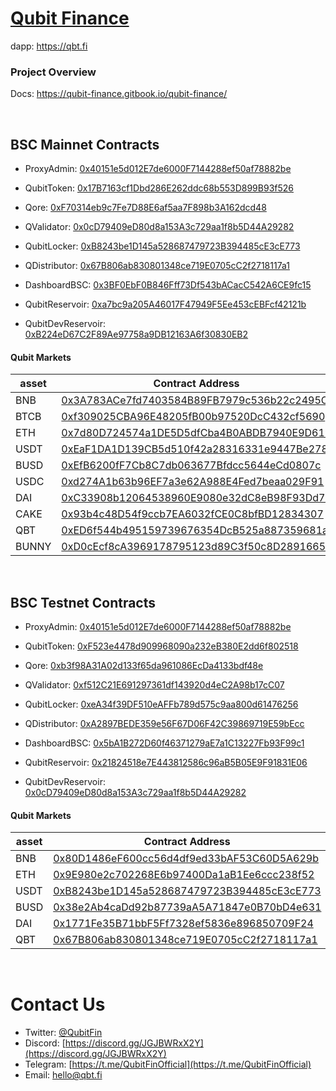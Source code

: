 # [Qubit Finance](https://qbt.fi)
dapp: https://qbt.fi

### Project Overview
Docs: https://qubit-finance.gitbook.io/qubit-finance/

<br />

## BSC Mainnet Contracts
- ProxyAdmin: [0x40151e5d012E7de6000F7144288ef50af78882be](https://bscscan.com/address/0x40151e5d012E7de6000F7144288ef50af78882be)
- QubitToken: [0x17B7163cf1Dbd286E262ddc68b553D899B93f526](https://bscscan.com/address/0x17B7163cf1Dbd286E262ddc68b553D899B93f526)
- Qore: [0xF70314eb9c7Fe7D88E6af5aa7F898b3A162dcd48](https://bscscan.com/address/0xF70314eb9c7Fe7D88E6af5aa7F898b3A162dcd48)
- QValidator: [0x0cD79409eD80d8a153A3c729aa1f8b5D44A29282](https://bscscan.com/address/0x0cD79409eD80d8a153A3c729aa1f8b5D44A29282)

- QubitLocker: [0xB8243be1D145a528687479723B394485cE3cE773](https://bscscan.com/address/0xB8243be1D145a528687479723B394485cE3cE773)
- QDistributor: [0x67B806ab830801348ce719E0705cC2f2718117a1](https://bscscan.com/address/0x67B806ab830801348ce719E0705cC2f2718117a1)
- DashboardBSC: [0x3BF0EbF0B846Fff73Df543bACacC542A6CE9fc15](https://bscscan.com/address/0x3BF0EbF0B846Fff73Df543bACacC542A6CE9fc15)
- QubitReservoir: [0xa7bc9a205A46017F47949F5Ee453cEBFcf42121b](https://bscscan.com/address/0xa7bc9a205A46017F47949F5Ee453cEBFcf42121b)
- QubitDevReservoir: [0xB224eD67C2F89Ae97758a9DB12163A6f30830EB2](https://bscscan.com/address/0xB224eD67C2F89Ae97758a9DB12163A6f30830EB2)

#### Qubit Markets 
| asset |     Contract Address |
|-------|--------------|
| BNB   | [0x3A783ACe7fd7403584B89FB7979c536b22c2495C](https://bscscan.com/address/0x3A783ACe7fd7403584B89FB7979c536b22c2495C)|
| BTCB  | [0xf309025CBA96E48205fB00b97520DcC432cf5690](https://bscscan.com/address/0xf309025CBA96E48205fB00b97520DcC432cf5690)|
| ETH   | [0x7d80D724574a1DE5D5dfCba4B0ABDB7940E9D619](https://bscscan.com/address/0x7d80D724574a1DE5D5dfCba4B0ABDB7940E9D619)|
| USDT  | [0xEaF1DA1D139CB5d510f42a28316331e9447Be278](https://bscscan.com/address/0xEaF1DA1D139CB5d510f42a28316331e9447Be278)|
| BUSD  | [0xEfB6200fF7Cb8C7db063677Bfdcc5644eCd0807c](https://bscscan.com/address/0xEfB6200fF7Cb8C7db063677Bfdcc5644eCd0807c)|
| USDC  | [0xd274A1b63b96EF7a3e62A988E4Fed7beaa029F91](https://bscscan.com/address/0xd274A1b63b96EF7a3e62A988E4Fed7beaa029F91)|
| DAI   | [0xC33908b12064538960E9080e32dC8eB98F93Dd79](https://bscscan.com/address/0xC33908b12064538960E9080e32dC8eB98F93Dd79)|
| CAKE  | [0x93b4c48D54f9ccb7EA6032fCE0C8bfBD12834307](https://bscscan.com/address/0x93b4c48D54f9ccb7EA6032fCE0C8bfBD12834307)|
| QBT   | [0xED6f544b495159739676354DcB525a887359681a](https://bscscan.com/address/0xED6f544b495159739676354DcB525a887359681a)|
| BUNNY | [0xD0cEcf8cA3969178795123d89C3f50c8D2891665](https://bscscan.com/address/0xD0cEcf8cA3969178795123d89C3f50c8D2891665)|

<br />

## BSC Testnet Contracts
- ProxyAdmin: [0x40151e5d012E7de6000F7144288ef50af78882be](https://testnet.bscscan.com/address/0x40151e5d012E7de6000F7144288ef50af78882be)
- QubitToken: [0xF523e4478d909968090a232eB380E2dd6f802518](https://testnet.bscscan.com/address/0xF523e4478d909968090a232eB380E2dd6f802518)
- Qore: [0xb3f98A31A02d133f65da961086EcDa4133bdf48e](https://testnet.bscscan.com/address/0xb3f98A31A02d133f65da961086EcDa4133bdf48e)
- QValidator: [0xf512C21E691297361df143920d4eC2A98b17cC07](https://testnet.bscscan.com/address/0xf512C21E691297361df143920d4eC2A98b17cC07)

- QubitLocker: [0xeA34f39DF510eAFFb789d575c9aa800d61476256](https://testnet.bscscan.com/address/0xeA34f39DF510eAFFb789d575c9aa800d61476256)
- QDistributor: [0xA2897BEDE359e56F67D06F42C39869719E59bEcc](https://testnet.bscscan.com/address/0xA2897BEDE359e56F67D06F42C39869719E59bEcc)
- DashboardBSC: [0x5bA1B272D60f46371279aE7a1C13227Fb93F99c1](https://testnet.bscscan.com/address/0x5bA1B272D60f46371279aE7a1C13227Fb93F99c1)
- QubitReservoir: [0x21824518e7E443812586c96aB5B05E9F91831E06](https://testnet.bscscan.com/address/0x21824518e7E443812586c96aB5B05E9F91831E06)
- QubitDevReservoir: [0x0cD79409eD80d8a153A3c729aa1f8b5D44A29282](https://testnet.bscscan.com/address/0x0cD79409eD80d8a153A3c729aa1f8b5D44A29282)



#### Qubit Markets 
| asset |     Contract Address |
|------|--------------|
| BNB | [0x80D1486eF600cc56d4df9ed33bAF53C60D5A629b](https://testnet.bscscan.com/address/0x80D1486eF600cc56d4df9ed33bAF53C60D5A629b)|
| ETH | [0x9E980e2c702268E6b97400Da1aB1Ee6ccc238f52](https://testnet.bscscan.com/address/0x9E980e2c702268E6b97400Da1aB1Ee6ccc238f52)|
| USDT | [0xB8243be1D145a528687479723B394485cE3cE773](https://testnet.bscscan.com/address/0xB8243be1D145a528687479723B394485cE3cE773)|
| BUSD | [0x38e2Ab4caDd92b87739aA5A71847e0B70bD4e631](https://testnet.bscscan.com/address/0x38e2Ab4caDd92b87739aA5A71847e0B70bD4e631)|
| DAI | [0x1771Fe35B71bbF5Ff7328ef5836e896850709F24](https://testnet.bscscan.com/address/0x1771Fe35B71bbF5Ff7328ef5836e896850709F24)|
| QBT | [0x67B806ab830801348ce719E0705cC2f2718117a1](https://testnet.bscscan.com/address/0x67B806ab830801348ce719E0705cC2f2718117a1)|

<br />

# Contact Us
- Twitter: [@QubitFin](https://twitter.com/QubitFin)
- Discord: [https://discord.gg/JGJBWRxX2Y](https://discord.gg/JGJBWRxX2Y)
- Telegram: [https://t.me/QubitFinOfficial](https://t.me/QubitFinOfficial)
- Email: [hello@qbt.fi](mailto:hello@qbt.fi)
